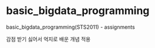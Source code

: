 # basic_bigdata_programming
basic_bigdata_programming(STS2011) - assignments

감점 받기 싫어서 억지로 배운 개념 적용

